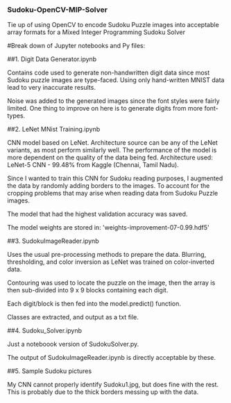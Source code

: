 ### Sudoku-OpenCV-MIP-Solver

Tie up of using OpenCV to encode Sudoku Puzzle images into acceptable array formats for a Mixed Integer Programming Sudoku Solver

#Break down of Jupyter notebooks and Py files:

##1. Digit Data Generator.ipynb

Contains code used to generate non-handwritten digit data since most Sudoku puzzle images are type-faced. Using only
hand-written MNIST data lead to very inaccurate results.

Noise was added to the generated images since the font styles were fairly limited. One thing to improve on here is to
generate digits from more font-types.

##2. LeNet MNist Training.ipynb

CNN model based on LeNet. Architecture source can be any of the LeNet variants, as most perform similarly well. The 
performance of the model is more dependent on the quality of the data being fed. Architecture used: LeNet-5 CNN - 99.48% from Kaggle (Chennai, Tamil Nadu).

Since I wanted to train this CNN for Sudoku reading purposes, I augmented the data by randomly adding borders to the images. To account
for the cropping problems that may arise when reading data from Sudoku Puzzle images.

The model that had the highest validation accuracy was saved.

The model weights are stored in: 'weights-improvement-07-0.99.hdf5'

##3. SudokuImageReader.ipynb

Uses the usual pre-processing methods to prepare the data. Blurring, thresholding, and color inversion as LeNet was trained on
color-inverted data.

Contouring was used to locate the puzzle on the image, then the array is then sub-divided into 9 x 9 blocks containing
each digit.

Each digit/block is then fed into the model.predict() function.

Classes are extracted, and output as a txt file.

##4. Sudoku_Solver.ipynb

Just a noteboook version of SudokuSolver.py.

The output of SudokuImageReader.ipynb is directly acceptable by these.

##5. Sample Sudoku pictures

My CNN cannot properly identify Sudoku1.jpg, but does fine with the rest. This is probably due to the thick borders messing up with the data.
